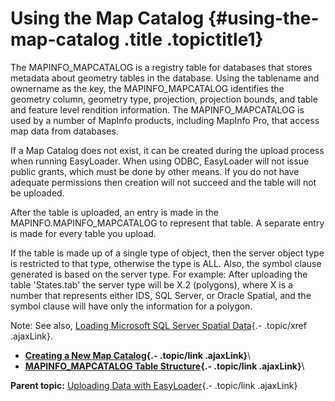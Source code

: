 Using the Map Catalog {#using-the-map-catalog .title .topictitle1}
=====================

<div class="body conbody">

The <span class="ph filepath">MAPINFO\_MAPCATALOG</span> is a registry
table for databases that stores metadata about geometry tables in the
database. Using the tablename and ownername as the key, the <span
class="ph filepath">MAPINFO\_MAPCATALOG</span> identifies the geometry
column, geometry type, projection, projection bounds, and table and
feature level rendition information. The <span
class="ph filepath">MAPINFO\_MAPCATALOG</span> is used by a number of
MapInfo products, including MapInfo Pro, that access map data from
databases.

If a Map Catalog does not exist, it can be created during the upload
process when running EasyLoader. When using ODBC, EasyLoader will not
issue public grants, which must be done by other means. If you do not
have adequate permissions then creation will not succeed and the table
will not be uploaded.

After the table is uploaded, an entry is made in the <span
class="ph filepath">MAPINFO.MAPINFO\_MAPCATALOG</span> to represent that
table. A separate entry is made for every table you upload.

If the table is made up of a single type of object, then the server
object type is restricted to that type, otherwise the type is ALL. Also,
the symbol clause generated is based on the server type. For example:
After uploading the table 'States.tab' the server type will be X.2
(polygons), where X is a number that represents either IDS, SQL Server,
or Oracle Spatial, and the symbol clause will have only the information
for a polygon.

<div class="note note">

<span class="notetitle">Note:</span> See also, [Loading Microsoft SQL
Server Spatial Data](guide/loadingsqlserverspatialdata.html){.-
.topic/xref .ajaxLink}.

</div>

</div>

<div class="related-links" functx="http://www.functx.com">

<div class="related-links-title">

</div>

-   **[Creating a New Map
    Catalog](guide/../guide/creatingmapcatalog.html){.- .topic/link
    .ajaxLink}**\
-   **[MAPINFO\_MAPCATALOG Table
    Structure](guide/../guide/mapcatalogtablestructure.html){.-
    .topic/link .ajaxLink}**\

<div class="familylinks">

<div class="parentlink">

**Parent topic:** [Uploading Data with
EasyLoader](guide/../guide/chapterintro.html){.- .topic/link .ajaxLink}

</div>

</div>

</div>

